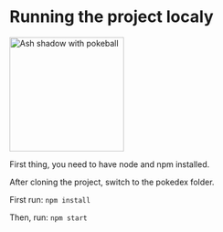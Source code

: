 # Running the project localy

<img src="https://www.svgrepo.com/show/276267/pokemon-trainer-pokemon.svg" alt="Ash shadow with pokeball" style="height: 200px; width: 200px; align: center;"/>

First thing, you need to have node and npm installed.

After cloning the project, switch to the pokedex folder.

First run: `npm install`

Then, run: `npm start`
